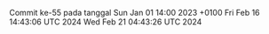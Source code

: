 Commit ke-55 pada tanggal Sun Jan 01 14:00 2023 +0100
Fri Feb 16 14:43:06 UTC 2024
Wed Feb 21 04:43:26 UTC 2024
